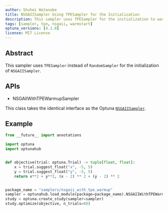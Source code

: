 ```yaml
---
author: Shuhei Watanabe
title: NSGAIISampler Using TPESampler for the Initialization
description: This sampler uses TPESampler for the initialization to warm start.
tags: [sampler, tpe, nsgaii, warmstart]
optuna_versions: [4.1.0]
license: MIT License
---
```


## Abstract

This sampler uses `TPESampler` instead of `RandomSampler` for the initialization of `NSGAIISampler`.

## APIs

- NSGAIIWithTPEWarmupSampler

This class takes the identical interface as the Optuna [`NSGAIISampler`](https://optuna.readthedocs.io/en/stable/reference/samplers/generated/optuna.samplers.NSGAIISampler.html).

## Example

```python
from __future__ import annotations

import optuna
import optunahub


def objective(trial: optuna.Trial) -> tuple[float, float]:
    x = trial.suggest_float("x", -5, 5)
    y = trial.suggest_float("y", -5, 5)
    return x**2 + y**2, (x - 2) ** 2 + (y - 2) ** 2


package_name = "samplers/nsgaii_with_tpe_warmup"
sampler = optunahub.load_module(package=package_name).NSGAIIWithTPEWarmupSampler()
study = optuna.create_study(sampler=sampler)
study.optimize(objective, n_trials=60)

```
